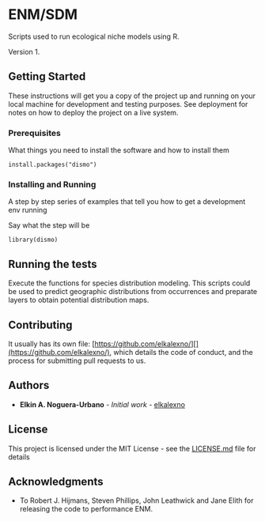 # ENM/SDM

Scripts used to run ecological niche models using R. 

Version 1.

## Getting Started

These instructions will get you a copy of the project up and running on your local machine for development and testing purposes. See deployment for notes on how to deploy the project on a live system.

### Prerequisites

What things you need to install the software and how to install them

```
install.packages("dismo")
```

### Installing and Running

A step by step series of examples that tell you how to get a development env running

Say what the step will be

```
library(dismo)
```
## Running the tests

Execute the functions for species distribution modeling. This scripts could be used to predict geographic distributions from occurrences and preparate layers to obtain potential distribution maps.

## Contributing

It usually has its own file: [https://github.com/elkalexno/][](https://github.com/elkalexno/), which details the code of conduct, and the process for submitting pull requests to us.

## Authors

* **Elkin A. Noguera-Urbano** - *Initial work* - [elkalexno](https://github.com/elkalexno/)

## License

This project is licensed under the MIT License - see the [LICENSE.md](LICENSE.md) file for details

## Acknowledgments

* To Robert J. Hijmans, Steven Phillips, John Leathwick and Jane Elith for releasing the code to performance ENM.
